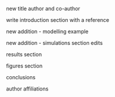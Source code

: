new title 
author and co-author 

write introduction section 
with a reference 

new addition - modelling example 

new addition - simulations section
edits

results section 

figures section 

conclusions 

author affiliations
